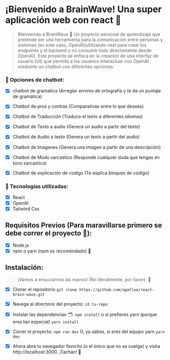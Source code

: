 # ¡Bienvenido a BrainWave! Una super aplicación web con react 🚀

> Bienvenido a BrainWave 👋 Un proyecto personal de aprendizaje que pretende ser una herramienta para la comunicación entre personas y sistemas (en este caso, OpenAI(utilizando nest para crear los endpoints y el backend y no consumir todo directamente desde OpenAI). Este proyecto se enfoca en la creación de una interfaz de usuario (UI) que permita a los usuarios interactuar con OpenAI mediante un chatbot con diferentes opciones.

### 📝 Opciones de chatbot:

-   [x] chatbot de gramatica (Arreglar errores de ortografía y te da un puntaje de gramática)
-   [x] Chatbot de pros y contras (Comparativas entre lo que desees)
-   [x] Chatbot de Traducción (Traduce el texto a diferentes idiomas)
-   [x] Chatbot de Texto a audio (Genera un audio a partir del texto)
-   [x] Chatbot de Audio a texto (Genera un texto a partir del audio)
-   [x] Chatbot de Imagenes (Genera una imagen a partir de una descripción)
-   [x] Chatbot de Modo sarcastico (Responde cualquier duda que tengas en tono sarcastico)
-   [x] Chatbot de explicación de codigo (Te explica bloques de código)


### 📝 Tecnologías utilizadas:

-   [x] React
-   [x] OpenAI
-   [x] Tailwind Css

## Requisitos Previos (Para maravillarse primero se debe correr el proyecto 🌟):

-   [x] Node.js
-   [x] npm o yarn (npm es recomendado) 🎁

## Instalación:
> ¡Vamos a ensuciarnos las manos! (No literalmente, por favor). 🎉
-   [x] Clonar el repositorio   `git clone https://github.com/agalloa/react-brain-wave.git
`
-   [x] Navega al directorio del proyecto: `cd tu-repo`
-   [x] Instalar las dependencias 🗂️: `npm install` o si prefieres yarn (porque eres tan especial) `yarn install`
-   [x] Correr el proyecto: `npm run dev` O, ya sabes, si eres del equipo yarn `yarn dev`
-   [x] Ahora abre tu navegador favorito (o el único que no se cuelga) y visita http://localhost:3000. ¡Tachán! 🎉




